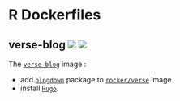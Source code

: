 # R Dockerfiles

## verse-blog [![](https://images.microbadger.com/badges/image/rlesur/verse-blog.svg)](https://microbadger.com/images/rlesur/verse-blog "Get your own image badge on microbadger.com") [![](https://images.microbadger.com/badges/version/rlesur/verse-blog.svg)](https://microbadger.com/images/rlesur/verse-blog "Get your own version badge on microbadger.com")
The [`verse-blog`](https://hub.docker.com/r/rlesur/verse-blog/) image :
- add [`blogdown`](https://cran.r-project.org/web/packages/blogdown/index.html) package to [`rocker/verse`](https://hub.docker.com/r/rocker/verse/) image 
- install [`Hugo`](https://gohugo.io/).
